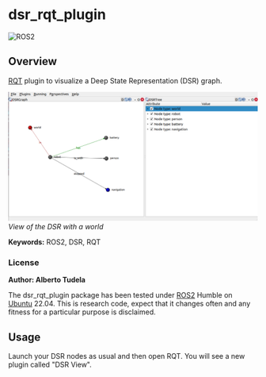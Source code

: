 # dsr_rqt_plugin

![ROS2](https://img.shields.io/badge/ros2-humble-blue?logo=ros&logoColor=white)

## Overview

[RQT] plugin to visualize a Deep State Representation (DSR) graph. 

![DSR View](doc/dsr_rqt.png)
*View of the DSR with a world*

**Keywords:** ROS2, DSR, RQT

### License

**Author: Alberto Tudela<br />**

The dsr_rqt_plugin package has been tested under [ROS2] Humble on [Ubuntu] 22.04. This is research code, expect that it changes often and any fitness for a particular purpose is disclaimed.

## Usage

Launch your DSR nodes as usual and then open RQT. You will see a new plugin called "DSR View".


[Ubuntu]: https://ubuntu.com/
[ROS2]: https://docs.ros.org/en/humble/
[RQT]: https://github.com/ros-visualization/rqt
